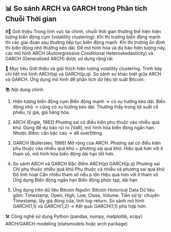 ## 📊 So sánh ARCH và GARCH trong Phân tích Chuỗi Thời gian
#👋 Giới thiệu
Trong lĩnh vực tài chính, chuỗi thời gian thường thể hiện hiện tượng biến động cụm (volatility clustering):
Khi thị trường biến động mạnh thì các giai đoạn sau thường tiếp tục biến động mạnh.
Khi thị trường ổn định thì biến động nhỏ thường kéo dài.
Để mô hình hóa và dự báo hiện tượng này, các mô hình ARCH (Autoregressive Conditional Heteroskedasticity) và GARCH (Generalized ARCH) được sử dụng rộng rãi.

🎯 Mục tiêu
Giới thiệu và giải thích hiện tượng volatility clustering.
Trình bày chi tiết mô hình ARCH(q) và GARCH(p,q).
So sánh sự khác biệt giữa ARCH và GARCH.
Ứng dụng mô hình để phân tích dữ liệu lợi suất Bitcoin.

📚 Nội dung chính
1. Hiện tượng biến động cụm
Biến động mạnh → có xu hướng kéo dài.
Biến động nhỏ → cũng có xu hướng kéo dài.
Thường thấy trong lợi suất cổ phiếu, tỷ giá, giá hàng hóa.

2. ARCH (Engle, 1982)
Phương sai có điều kiện phụ thuộc vào nhiễu quá khứ.
Dùng để dự báo rủi ro (VaR), mô hình hóa biến động ngắn hạn.
Nhược điểm: cần bậc cao → dễ overfitting.

3. GARCH (Bollerslev, 1986)
Mở rộng của ARCH.
Phương sai có điều kiện phụ thuộc vào nhiễu quá khứ + phương sai quá khứ.
Hiệu quả hơn với ít tham số, mô hình hóa biến động dài hạn tốt hơn.

4. So sánh ARCH và GARCH
Đặc điểm	              ARCH(p)	                              GARCH(p,q)
Phương sai	    Chỉ phụ thuộc nhiễu quá khứ	      Phụ thuộc cả nhiễu và phương sai quá khứ
Độ linh hoạt	  Cần nhiều tham số nếu p lớn    	  Hiệu quả hơn với ít tham số
Ứng dụng	      Biến động ngắn hạn	              Biến động phức tạp, dài hạn

6. Ứng dụng trên dữ liệu Bitcoin
Nguồn: Bitcoin Historical Data
Dữ liệu gồm: Timestamp, Open, High, Low, Close, Volume.
Tiền xử lý: chuyển Timestamp, lấy giá đóng cửa, tính log-return.
So sánh mô hình GARCH(1,1) và GARCH(1,2) → Kết quả: GARCH(1,1) phù hợp hơn.

🛠️ Công nghệ sử dụng
Python (pandas, numpy, matplotlib, scipy)
ARCH/GARCH modeling (statsmodels hoặc arch package)
